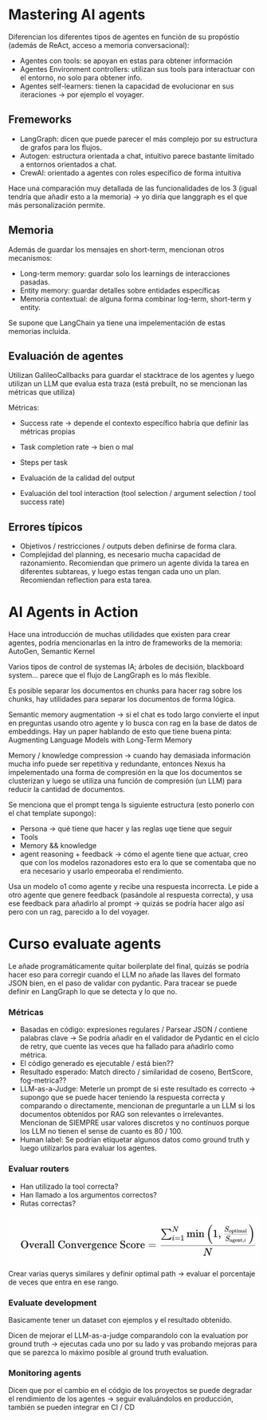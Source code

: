 # Mastering AI agents

Diferencian los diferentes tipos de agentes en función de su propóstio (además de ReAct, acceso a memoria conversacional): 

- Agentes con tools: se apoyan en estas para obtener información
- Agentes Environment controllers: utilizan sus tools para interactuar con el entorno, no solo para obtener info.
- Agentes self-learners: tienen la capacidad de evolucionar en sus iteraciones -> por ejemplo el voyager.

## Fremeworks

- LangGraph: dicen que puede parecer el más complejo por su estructura de grafos para los flujos.
- Autogen: estructura orientada a chat, intuitivo parece bastante limitado a entornos orientados a chat.
- CrewAI: orientado a agentes con roles específico de forma intuitiva

Hace una comparación muy detallada de las funcionalidades de los 3 (igual tendría que añadir esto a la memoria) -> yo diría que langgraph es el que más personalización permite.

## Memoria

Además de guardar los mensajes en short-term, mencionan otros mecanismos: 
- Long-term memory: guardar solo los learnings de interacciones pasadas.
- Entity memory: guardar detalles sobre entidades específicas
- Memoria contextual: de alguna forma combinar log-term, short-term y entity.

Se supone que LangChain ya tiene una impelementación de estas memorias incluida. 

## Evaluación de agentes

Utilizan GalileoCallbacks para guardar el stacktrace de los agentes y luego utilizan un LLM que evalua esta traza (está prebuilt, no se mencionan las métricas que utiliza)

Métricas: 
- Success rate -> depende el contexto específico habría que definir las métricas propias
- Task completion rate -> bien o mal
- Steps per task

- Evaluación de la calidad del output

- Evaluación del tool interaction (tool selection / argument selection / tool success rate)

## Errores típicos
- Objetivos / restricciones / outputs deben definirse de forma clara.
- Complejidad del planning, es necesario mucha capacidad de razonamiento. Recomiendan que primero un agente divida la tarea en diferentes subtareas, y luego estas tengan cada uno un plan. Recomiendan reflection para esta tarea.


# AI Agents in Action

Hace una introducción de muchas utilidades que existen para crear agentes, podría mencionarlas en la intro de frameworks de la memoria: AutoGen, Semantic Kernel

Varios tipos de control de systemas IA; árboles de decisión, blackboard system... parece que el flujo de LangGraph es lo más flexible.

Es posible separar los documentos en chunks para hacer rag sobre los chunks, hay utilidades para separar los documentos de forma lógica.

Semantic memory augmentation -> si el chat es todo largo convierte el input en preguntas usando otro agente y lo busca con rag en la base de datos de embeddings. Hay un paper hablando de esto que tiene buena pinta: Augmenting Language Models with
Long-Term Memory

Memory / knowledge compression -> cuando hay demasiada información mucha info puede ser repetitiva y redundante, entonces Nexus ha impelementado una forma de compresión en la que los documentos se clusterizan y luego se utiliza una función de compresión (un LLM) para reducir la cantidad de documentos.

Se menciona que el prompt tenga ls siguiente estructura (esto ponerlo con el chat template supongo): 
- Persona -> qué tiene que hacer y las reglas uqe tiene que seguir
- Tools
- Memory && knowledge
- agent reasoning + feedback -> cómo el agente tiene que actuar, creo que con los modelos razonadores esto era lo que se comentaba que no era necesario y usarlo empeoraba el rendimiento.

Usa un modelo o1 como agente y recibe una respuesta incorrecta. Le pide a otro agente que genere feedback (pasándole al respuesta correcta), y usa ese feedback para añadirlo al prompt -> quizás se podría hacer algo así pero con un rag, parecido a lo del voyager.

# Curso evaluate agents

Le añade programáticamente quitar boilerplate del final, quizás se podría hacer eso para corregir cuando el LLM no añade las llaves del formato JSON bien, en el paso de validar con pydantic.
Para tracear se puede definir en LangGraph lo que se detecta y lo que no.

### Métricas
- Basadas en código: expresiones regulares / Parsear JSON / contiene palabras clave -> Se podría añadir en el validador de Pydantic en el ciclo de retry, que cuente las veces que ha fallado para añadirlo como métrica. 
- El código generado es ejecutable / está bien??
- Resultado esperado: Match directo / similaridad de coseno, BertScore, fog-metrica??
- LLM-as-a-Judge: Meterle un prompt de si este resultado es correcto -> supongo que se puede hacer teniendo la respuesta correcta y comparando o directamente, mencionan de preguntarle a un LLM si los documentos obtenidos por RAG son relevantes o irrelevantes. Mencionan de SIEMPRE usar valores discretos y no contínuos porque los LLM no tienen el sense de cuanto es 80 / 100.
- Human label: Se podrían etiquetar algunos datos como ground truth y luego utilizarlos para evaluar los agentes.

### Evaluar routers
- Han utilizado la tool correcta?
- Han llamado a los argumentos correctos?  
- Rutas correctas?


![Pasted image 20250221172110.png](https://github.com/MartinLopezDeIpina/TFG_apuntes/blob/master/Imagenes/Pasted%20image%2020250221172110.png)
Crear varias querys similares y definir optimal path -> evaluar el porcentaje de veces que entra en ese rango.

### Evaluate development

Basicamente tener un dataset con ejemplos y el resultado obtenido.

Dicen de mejorar el LLM-as-a-judge comparandolo con la evaluation por ground truth -> ejecutas cada uno por su lado y vas probando mejoras para que se parezca lo máximo posible al ground truth evaluation.

### Monitoring agents

Dicen que por el cambio en el códgio de los proyectos se puede degradar el rendimiento de los agentes -> seguir evaluándolos en producción, también se pueden integrar en CI / CD